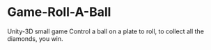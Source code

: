 # Game-Roll-A-Ball
Unity-3D small game
Control a ball on a plate to roll, to collect all the diamonds, you win.

